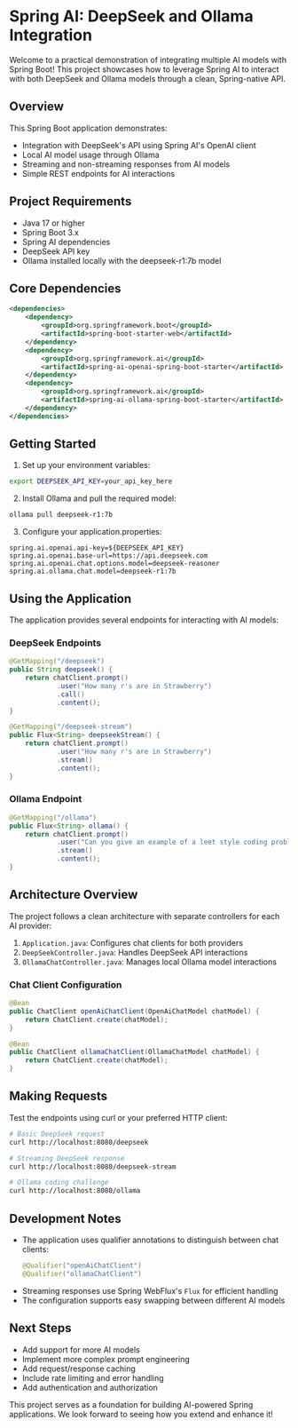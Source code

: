 # Spring AI: DeepSeek and Ollama Integration

Welcome to a practical demonstration of integrating multiple AI models with Spring Boot! This project showcases how to leverage Spring AI to interact with both DeepSeek and Ollama models through a clean, Spring-native API.

## Overview

This Spring Boot application demonstrates:
- Integration with DeepSeek's API using Spring AI's OpenAI client
- Local AI model usage through Ollama
- Streaming and non-streaming responses from AI models
- Simple REST endpoints for AI interactions

## Project Requirements

- Java 17 or higher
- Spring Boot 3.x
- Spring AI dependencies
- DeepSeek API key
- Ollama installed locally with the deepseek-r1:7b model

## Core Dependencies

```xml
<dependencies>
    <dependency>
        <groupId>org.springframework.boot</groupId>
        <artifactId>spring-boot-starter-web</artifactId>
    </dependency>
    <dependency>
        <groupId>org.springframework.ai</groupId>
        <artifactId>spring-ai-openai-spring-boot-starter</artifactId>
    </dependency>
    <dependency>
        <groupId>org.springframework.ai</groupId>
        <artifactId>spring-ai-ollama-spring-boot-starter</artifactId>
    </dependency>
</dependencies>
```

## Getting Started

1. Set up your environment variables:
```bash
export DEEPSEEK_API_KEY=your_api_key_here
```

2. Install Ollama and pull the required model:
```bash
ollama pull deepseek-r1:7b
```

3. Configure your application.properties:
```properties
spring.ai.openai.api-key=${DEEPSEEK_API_KEY}
spring.ai.openai.base-url=https://api.deepseek.com
spring.ai.openai.chat.options.model=deepseek-reasoner
spring.ai.ollama.chat.model=deepseek-r1:7b
```

## Using the Application

The application provides several endpoints for interacting with AI models:

### DeepSeek Endpoints

```java
@GetMapping("/deepseek")
public String deepseek() {
    return chatClient.prompt()
            .user("How many r's are in Strawberry")
            .call()
            .content();
}

@GetMapping("/deepseek-stream")
public Flux<String> deepseekStream() {
    return chatClient.prompt()
            .user("How many r's are in Strawberry")
            .stream()
            .content();
}
```

### Ollama Endpoint

```java
@GetMapping("/ollama")
public Flux<String> ollama() {
    return chatClient.prompt()
            .user("Can you give an example of a leet style coding problem and answer it in Java")
            .stream()
            .content();
}
```

## Architecture Overview

The project follows a clean architecture with separate controllers for each AI provider:

1. `Application.java`: Configures chat clients for both providers
2. `DeepSeekController.java`: Handles DeepSeek API interactions
3. `OllamaChatController.java`: Manages local Ollama model interactions

### Chat Client Configuration

```java
@Bean
public ChatClient openAiChatClient(OpenAiChatModel chatModel) {
    return ChatClient.create(chatModel);
}

@Bean
public ChatClient ollamaChatClient(OllamaChatModel chatModel) {
    return ChatClient.create(chatModel);
}
```

## Making Requests

Test the endpoints using curl or your preferred HTTP client:

```bash
# Basic DeepSeek request
curl http://localhost:8080/deepseek

# Streaming DeepSeek response
curl http://localhost:8080/deepseek-stream

# Ollama coding challenge
curl http://localhost:8080/ollama
```

## Development Notes

- The application uses qualifier annotations to distinguish between chat clients:
  ```java
  @Qualifier("openAiChatClient")
  @Qualifier("ollamaChatClient")
  ```
- Streaming responses use Spring WebFlux's `Flux` for efficient handling
- The configuration supports easy swapping between different AI models

## Next Steps

- Add support for more AI models
- Implement more complex prompt engineering
- Add request/response caching
- Include rate limiting and error handling
- Add authentication and authorization

This project serves as a foundation for building AI-powered Spring applications. We look forward to seeing how you extend and enhance it!